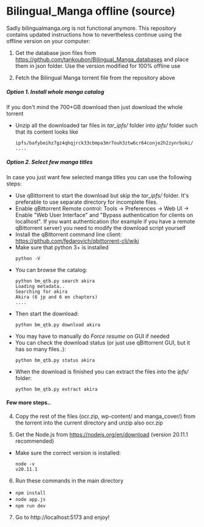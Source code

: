 # Bilingual_Manga offline (source)

Sadly bilingualmanga.org is not functional anymore. This repository contains updated instructions
how to nevertheless continue using the offline version on your computer:

1. Get the database json files from https://github.com/tankoubon/Bilingual_Manga_databases and place them in json folder. Use the version modified for 100% offline use

2. Fetch the Bilingual Manga torrent file from the repository above


##### Option 1. Install whole manga catalog
If you don't mind the 700+GB download then just download the whole torrent
 - Unzip all the downloaded tar files in _tar_ipfs/_ folder into _ipfs/_ folder such that its content looks like 
   ```
   ipfs/bafybeihz7gz4qhqjrck33cbmpa3mr7ouh3ztw6cr64conje2h2zynrboki/
   ....
    ```
   
##### Option 2. Select few manga titles

In case you just want few selected manga titles you can use the following steps:

 - Use qBittorrent to start the download but skip the _tar_ipfs/_ folder. It's preferable to use separate directory for incomplete files.
 - Enable qBittorrent Remote control:  Tools -> Preferences -> Web UI -> Enable "Web User Interface" and "Bypass authentication for clients on localhost". If you want authentication (for example if you have a remote qBittorrent server) you need to modify the download script yourself
 - Install the qBittorrent command line client: https://github.com/fedarovich/qbittorrent-cli/wiki
 - Make sure that python 3+ is installed
    ```
    python -V
    ```
 - You can browse the catalog:
    ```
    python bm_qtb.py search akira
    Loading metadata..
    Searching for akira
    Akira (6 jp and 6 en chapters)
    ....
     ```
  - Then start the download:
    ```
    python bm_qtb.py download akira
    ```
 - You may have to manually do *Force resume* on GUI if needed
 - You can check the download status (or just use qBittorrent GUI, but it has so many files..):
    ```
    python bm_qtb.py status akira
    ```
- When the download is finished you can extract the files into the _ipfs/_ folder:
    ```
    python bm_qtb.py extract akira
    ```


#### Few more steps..
4.  Copy the rest of the files (ocr.zip, wp-content/ and manga_cover/) from the torrent into the current directory and unzip also ocr.zip


5. Get the Node.js from https://nodejs.org/en/download (version 20.11.1 recommended)
 - Make sure the correct version is installed:
    ```
    node -v
    v20.11.1
    ```

6. Run these commands in the main directory
- `npm install`
- `node app.js`
- `npm run dev`

7. Go to http://localhost:5173 and enjoy!
